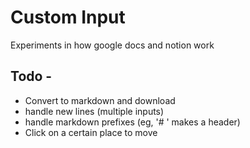 # Custom Input

Experiments in how google docs and notion work

## Todo -

* Convert to markdown and download
* handle new lines (multiple inputs)
* handle markdown prefixes (eg, '# ' makes a header)
* Click on a certain place to move
